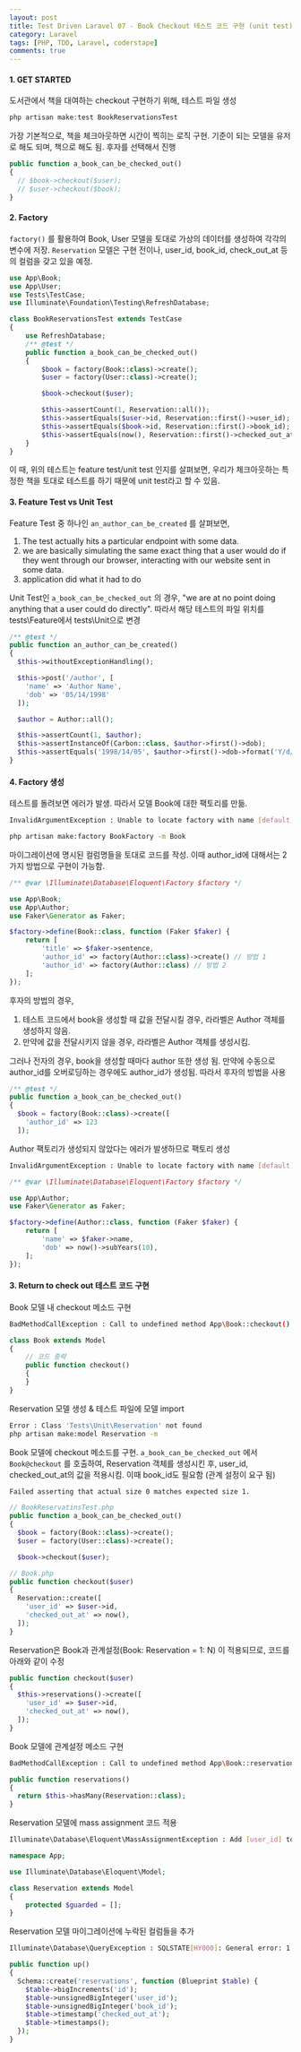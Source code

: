```yaml
---
layout: post
title: Test Driven Laravel 07 - Book Checkout 테스트 코드 구현 (unit test)
category: Laravel
tags: [PHP, TDD, Laravel, coderstape]
comments: true
---
```




#### 1. GET STARTED

도서관에서 책을 대여하는 checkout 구현하기 위해, 테스트 파일 생성

```php
php artisan make:test BookReservationsTest
```



가장 기본적으로, 책을 체크아웃하면 시간이 찍히는 로직 구현. 기준이 되는 모델을 유저로 해도 되며, 책으로 해도 됨. 후자를 선택해서 진행

```php
public function a_book_can_be_checked_out()
{
  // $book->checkout($user);
  // $user->checkout($book);
}
```



#### 2. Factory

`factory()` 를 활용하여 Book, User 모델을 토대로 가상의 데이터를 생성하여 각각의 변수에 저장. `Reservation` 모델은 구현 전이나, user_id, book_id, check_out_at 등의 컬럼을 갖고 있을 예정.

```php
use App\Book;
use App\User;
use Tests\TestCase;
use Illuminate\Foundation\Testing\RefreshDatabase;

class BookReservationsTest extends TestCase
{
    use RefreshDatabase;
    /** @test */
    public function a_book_can_be_checked_out()
    {
        $book = factory(Book::class)->create();
        $user = factory(User::class)->create();

        $book->checkout($user);

        $this->assertCount(1, Reservation::all());
        $this->assertEquals($user->id, Reservation::first()->user_id);
        $this->assertEquals($book->id, Reservation::first()->book_id);
        $this->assertEquals(now(), Reservation::first()->checked_out_at);
    }
}
```



이 때, 위의 테스트는 feature test/unit test 인지를 살펴보면, 우리가 체크아웃하는 특정한 책을 토대로 테스트를 하기 때문에 unit test라고 할 수 있음.



#### 3. Feature Test vs Unit Test

Feature Test 중 하나인 `an_author_can_be_created` 를 살펴보면, 

1. The test actually hits a particular endpoint with some data.
2. we are basically simulating the same exact thing that a user would do if they went through our browser, interacting with our website sent in some data.
3. application did what it had to do

Unit Test인 `a_book_can_be_checked_out`  의 경우, "we are at no point doing anything that a user could do directly". 따라서 해당 테스트의 파일 위치를 tests\Feature에서 tests\Unit으로 변경

```php
/** @test */
public function an_author_can_be_created()
{
  $this->withoutExceptionHandling();

  $this->post('/author', [
    'name' => 'Author Name',
    'dob' => '05/14/1998'
  ]);

  $author = Author::all();

  $this->assertCount(1, $author);
  $this->assertInstanceOf(Carbon::class, $author->first()->dob);
  $this->assertEquals('1998/14/05', $author->first()->dob->format('Y/d/m'));
}
```



#### 4. Factory 생성

테스트를 돌려보면 에러가 발생. 따라서 모델 Book에 대한 팩토리를 만듦.

```bash
InvalidArgumentException : Unable to locate factory with name [default] [App\Book].

php artisan make:factory BookFactory -m Book
```



마이그레이션에 명시된 컬럼명들을 토대로 코드를 작성. 이때 author_id에 대해서는 2가지 방법으로 구현이 가능함.

```php
/** @var \Illuminate\Database\Eloquent\Factory $factory */

use App\Book;
use App\Author;
use Faker\Generator as Faker;

$factory->define(Book::class, function (Faker $faker) {
    return [
        'title' => $faker->sentence,
      	'author_id' => factory(Author::class)->create() // 방법 1
      	'author_id' => factory(Author::class) // 방법 2
    ];
});
```



 후자의 방법의 경우, 

1. 테스트 코드에서 book을 생성할 때 값을 전달시킬 경우, 라라벨은 Author 객체를 생성하지 않음. 
2. 만약에 값을 전달시키지 않을 경우, 라라벨은 Author 객체를 생성시킴.

그러나 전자의 경우, book을 생성할 때마다 author 또한 생성 됨. 만약에 수동으로 author_id를 오버로딩하는 경우에도 author_id가 생성됨. 따라서 후자의 방법을 사용

```php
/** @test */
public function a_book_can_be_checked_out()
{
  $book = factory(Book::class)->create([
    'author_id' => 123
  ]);
```



Author 팩토리가 생성되지 않았다는 에러가 발생하므로 팩토리 생성

```bash
InvalidArgumentException : Unable to locate factory with name [default] [App\Author].
```

```php
/** @var \Illuminate\Database\Eloquent\Factory $factory */

use App\Author;
use Faker\Generator as Faker;

$factory->define(Author::class, function (Faker $faker) {
    return [
        'name' => $faker->name,
        'dob' => now()->subYears(10),
    ];
});
```



#### 3. Return to check out 테스트 코드 구현

Book 모델 내 checkout 메소드 구현

```bash
BadMethodCallException : Call to undefined method App\Book::checkout()
```

```php
class Book extends Model
{
    // 코드 중략
    public function checkout()
    {
    }
}
```



Reservation 모델 생성 & 테스트 파일에 모델 import

```bash
Error : Class 'Tests\Unit\Reservation' not found
php artisan make:model Reservation -m
```



Book 모델에 checkout 메소드를 구현. `a_book_can_be_checked_out`  에서 `Book@checkout` 를 호출하여, Reservation 객체를 생성시킨 후, user_id, checked_out_at의 값을 적용시킴. 이때 book_id도 필요함 (관계 설정이 요구 됨)

```bash
Failed asserting that actual size 0 matches expected size 1.
```

```php
// BookReservatinsTest.php
public function a_book_can_be_checked_out()
{
  $book = factory(Book::class)->create();
  $user = factory(User::class)->create();

  $book->checkout($user);

// Book.php
public function checkout($user) 
{
  Reservation::create([
    'user_id' => $user->id,
    'checked_out_at' => now(),
  ]);
}
```



Reservation은 Book과 관계설정(Book: Reservation = 1: N) 이 적용되므로, 코드를 아래와 같이 수정

```php
public function checkout($user)
{
  $this->reservations()->create([
    'user_id' => $user->id,
    'checked_out_at' => now(),
  ]);
}
```



Book 모델에 관계설정 메소드 구현

```bash
BadMethodCallException : Call to undefined method App\Book::reservations() 
```

```php
public function reservations()
{
  return $this->hasMany(Reservation::class);
}
```



Reservation 모델에 mass assignment 코드 적용

```bash
Illuminate\Database\Eloquent\MassAssignmentException : Add [user_id] to fillable property to allow mass assignment on [App\Reservation].
```

```php
namespace App;

use Illuminate\Database\Eloquent\Model;

class Reservation extends Model
{
    protected $guarded = [];
}
```



Reservation 모델 마이그레이션에 누락된 컬럼들을 추가

```bash
Illuminate\Database\QueryException : SQLSTATE[HY000]: General error: 1 table reservations has no column named user_id
```

```php
public function up()
{
  Schema::create('reservations', function (Blueprint $table) {
    $table->bigIncrements('id');
    $table->unsignedBigInteger('user_id');
    $table->unsignedBigInteger('book_id');
    $table->timestamp('checked_out_at');
    $table->timestamps();
  });
}
```
